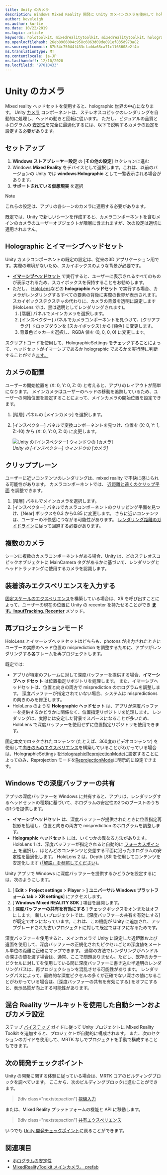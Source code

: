 ```yaml
---
title: Unity のカメラ
description: Windows Mixed Reality 開発に Unity のメインカメラを使用して holographic のレンダリングを実行する方法について説明します。
author: keveleigh
ms.author: kurtie
ms.date: 10/22/2019
ms.topic: article
keywords: holotoolkit、mixedrealitytoolkit、mixedrealitytoolkit、holographic レンダリング、holographic、イマーシブ、フォーカスポイント、深度バッファー、方向専用、位置指定、不透明、透明、クリップ、混合 reality ヘッドセット、windows mixed reality ヘッドセット、仮想現実ヘッドセット
ms.openlocfilehash: 26eb8966004c958c6063d09de891ef835d973a82
ms.sourcegitcommit: 87b54c75044f433cfadda68ca71c1165608e2f4b
ms.translationtype: MT
ms.contentlocale: ja-JP
ms.lasthandoff: 12/10/2020
ms.locfileid: "97010433"
---
```

# <a name="camera-in-unity"></a>Unity のカメラ

Mixed reality ヘッドセットを使用すると、holographic 世界の中心になります。 Unity [カメラ](https://docs.unity3d.com/Manual/class-Camera.html) コンポーネントは、ステレオスコピックのレンダリングを自動的に処理し、ヘッドの動きと回転に従います。 ただし、ビジュアルの品質とホログラムの [安定性](../platform-capabilities-and-apis/hologram-stability.md)を完全に最適化するには、以下で説明するカメラの設定を設定する必要があります。

## <a name="setup"></a>セットアップ

1. **Windows ストアプレーヤー設定** の [**その他の設定**] セクションに進む
2. Windows **Mixed Reality** をデバイスとして選択します。これは、以前のバージョンの Unity では **windows Holographic** として一覧表示される場合があります。
3. **サポートされている仮想現実** を選択

>[!NOTE]
>これらの設定は、アプリの各シーンのカメラに適用する必要があります。
>
>既定では、Unity で新しいシーンを作成すると、カメラコンポーネントを含むメインのカメラのユーザーオブジェクトが階層に含まれますが、次の設定は適切に適用されません。

## <a name="holographic-vs-immersive-headsets"></a>Holographic とイマーシブヘッドセット

Unity カメラコンポーネントの既定の設定は、従来の3D アプリケーション用です。実際の環境がないため、スカイボックスのような背景が必要です。

* **[イマーシブヘッドセット](../../discover/immersive-headset-hardware-details.md)** で実行すると、ユーザーに表示されるすべてのものが表示されるため、スカイボックスを保持することをお勧めします。
* ただし、 [HoloLens](../../hololens-hardware-details.md)などの **holographic ヘッドセット** で実行する場合、カメラがレンダリングするすべての要素の背後に実際の世界が表示されます。 スカイボックステクスチャの代わりに、カメラの背景を透明に設定します (HoloLens では、黒は透明としてレンダリングされます)。
    1. [階層] パネルでメインカメラを選択します。
    2. [インスペクター] パネルでカメラコンポーネントを見つけて、[クリアフラグ] ドロップダウンを [スカイボックス] から [純色] に変更します。
    3. 背景色ピッカーを選択し、RGBA 値を (0, 0, 0, 0) に変更します。

スクリプトコードを使用して、HolographicSettings をチェックすることによって、ヘッドセットがイマーシブであるか holographic であるかを実行時に判断することができ[ます。](https://docs.unity3d.com/ScriptReference/XR.WSA.HolographicSettings.IsDisplayOpaque.html)

## <a name="positioning-the-camera"></a>カメラの配置

ユーザーの開始位置を (X: 0, Y: 0, Z: 0) と考えると、アプリのレイアウトが簡単になります。 メインカメラはユーザーのヘッドの移動を追跡しているため、ユーザーの開始位置を設定することによって、メインカメラの開始位置を設定できます。

1. [階層] パネルの [メインカメラ] を選択します。
2. [インスペクター] パネルで変換コンポーネントを見つけ、位置を (X: 0, Y: 1, Z:-10) から (X: 0, Y: 0, Z: 0) に変更します。

   ![Unity の [インスペクター] ウィンドウの [カメラ]](images/maincamera-350px.png)  
   *Unity の [インスペクター] ウィンドウの [カメラ]*

## <a name="clip-planes"></a>クリッププレーン

ユーザーに近いコンテンツのレンダリングは、mixed reality で不快に感じられる可能性があります。 カメラコンポーネントでは、 [近距離と遠くのクリップ平面](../platform-capabilities-and-apis/hologram-stability.md#hologram-render-distances) を調整できます。

1. [階層] パネルでメインカメラを選択します。
2. [インスペクター] パネルでカメラコンポーネントのクリッピング平面を見つけ、[Near] ボックスを0.3 から0.85 に変更します。 さらに近いコンテンツは、ユーザーの不快感につながる可能性があります。 [レンダリング距離のガイドライン](../platform-capabilities-and-apis/hologram-stability.md#hologram-render-distances)に従って回避する必要があります。

## <a name="multiple-cameras"></a>複数のカメラ

シーンに複数のカメラコンポーネントがある場合、Unity は、どのステレオスコピックオブジェクトに MainCamera タグがあるかに基づいて、レンダリングとヘッドトラッキングに使用するカメラを認識します。

## <a name="recentering-a-seated-experience"></a>装着済みエクスペリエンスを入力する

[固定スケールのエクスペリエンス](../../design/coordinate-systems.md)を構築している場合は、XR を呼び出すことによって、ユーザーの現在の位置に Unity の recenter を持たせることができ **[ます。InputTracking. Recenter](https://docs.unity3d.com/ScriptReference/XR.InputTracking.Recenter.html)** メソッド。

## <a name="reprojection-modes"></a>再プロジェクションモード

HoloLens とイマーシブヘッドセットはどちらも、photons が出力されたときにユーザーの実際のヘッド位置の misprediction を調整するために、アプリがレンダリングする各フレームを再プロジェクトします。

既定では:

* アプリが特定のフレームに対して深度バッファーを提供する場合、**イマーシブヘッドセット** は位置指定リポジトリを処理します。 また、イマーシブヘッドセットは、位置と向きの両方で misprediction のホログラムを調整します。 深度バッファーが指定されていない場合、システムは mispredictions の向きのみを修正します。
* HoloLens のような **Holographic ヘッドセット** は、アプリが深度バッファーを提供するかどうかに関係なく、位置指定リポジトリを処理します。  レンダリングは、実際には安定した背景でスパースになることが多いため、HoloLens で深度バッファーを使用せずに位置指定リポジトリを使用できます。

固定本文でロックされたコンテンツ (たとえば、360度のビデオコンテンツ) を使用して[向きのみのエクスペリエンス](coordinate-systems-in-unity.md#building-an-orientation-only-or-seated-scale-experience)を構築していることがわかっている場合は、HolographicSettings を[HolographicReprojectionMode](https://docs.unity3d.com/ScriptReference/XR.WSA.HolographicSettings.HolographicReprojectionMode.html)に設定することによってのみ、Reprojection モードを[ReprojectionMode](https://docs.unity3d.com/ScriptReference/XR.WSA.HolographicSettings.ReprojectionMode.html)に明示的に設定できます。

## <a name="sharing-your-depth-buffers-with-windows"></a>Windows での深度バッファーの共有

アプリの深度バッファーを Windows に共有すると、アプリは、レンダリングするヘッドセットの種類に基づいて、ホログラムの安定性の2つのブーストのうちの1つを提供します。

* **イマーシブヘッドセット** は、深度バッファーが提供されたときに位置指定再投影を処理し、位置と向きの両方で misprediction のホログラムを調整します。
* **Holographic ヘッドセット** には、いくつかの異なる方法があります。 HoloLens 1 は、深度バッファーが指定されると自動的に [フォーカスポイント](focus-point-in-unity.md) を選択し、ほとんどのコンテンツと交差する平面に沿ったホログラムの安定性を最適化します。 HoloLens 2 は、Depth LSR を使用してコンテンツを安定化します [(「解説」を参照してください)](https://docs.microsoft.com/uwp/api/windows.graphics.holographic.holographiccamerarenderingparameters.setfocuspoint)。

Unity アプリで Windows に深度バッファーを提供するかどうかを設定するには、次のようにします。

1. [ **Edit**  >  **Project settings**  >  **Player**  >  **] ユニバーサル Windows プラットフォーム tab**  >  **XR settings**] にアクセスします。
2. [ **Windows Mixed REALITY SDK** ] 項目を展開します。
3. [ **深度バッファーの共有を有効にする** ] チェックボックスをオンまたはオフにします。  新しいプロジェクトでは、[深度バッファーの共有を有効にする] が既定でオンになっています。これは、この機能が Unity に追加され、アップグレードされた古いプロジェクトに対して既定ではオフになるためです。

深度バッファーを使用すると、メインカメラで Unity に設定した近距離および遠面を使用して、深度バッファーの正規化されたピクセルごとの深度値をメートル単位の距離に正確にマップできます。  通常の方法でレンダリングがハンドルの深さの値を渡す場合は、通常、ここで問題ありません。ただし、既存のカラーピクセルに対してを使用している間に深度バッファーに書き込む半透明のレンダリングパスは、再プロジェクションを混乱させる可能性があります。  レンダリングパスによって、最終的な深度ピクセルの多くが正確でない深さの値になることがわかっている場合は、[深度バッファーの共有を有効にする] をオフにすると、表示品質が向上する可能性があります。

## <a name="automatic-scene-and-camera-setup-with-mixed-reality-toolkit"></a>混合 Reality ツールキットを使用した自動シーンおよびカメラ設定 

ステップ [バイステップ](https://microsoft.github.io/MixedRealityToolkit-Unity/Documentation/GettingStartedWithTheMRTK.html) ガイドに従って Unity プロジェクトに Mixed Reality Toolkit を追加すると、プロジェクトが自動的に構成されます。 また、次のセクションのガイドを使用して、MRTK なしでプロジェクトを手動で構成することもできます。

## <a name="next-development-checkpoint"></a>次の開発チェックポイント

Unity の開発に関する体験に従っている場合は、MRTK コアのビルディングブロックを調べています。 ここから、次のビルディングブロックに進むことができます。

> [!div class="nextstepaction"]
> [視線入力](gaze-in-unity.md)

または、Mixed Reality プラットフォームの機能と API に移動します。

> [!div class="nextstepaction"]
> [共有エクスペリエンス](shared-experiences-in-unity.md)

いつでも [Unity 開発チェックポイント](unity-development-overview.md#2-core-building-blocks)に戻ることができます。

## <a name="see-also"></a>関連項目

* [ホログラムの安定性](../platform-capabilities-and-apis/hologram-stability.md)
* [MixedRealityToolkit メインカメラ。 prefab](https://github.com/Microsoft/MixedRealityToolkit-Unity/tree/htk_release/Assets/HoloToolkit/Input/Prefabs)
